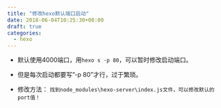 ```yaml
---
title: "修改hexo默认端口启动"
date: 2018-06-04T10:25:30+08:00
draft: true
categories:
  - hexo
---
```

<!--more-->
- 默认使用4000端口，用`hexo s -p 80`，可以暂时修改启动端口。

- 但是每次启动都要写”-p 80”才行，过于繁琐。

- 修改方法：
`找到node_modules\hexo-server\index.js文件，可以修改默认的port值！`
